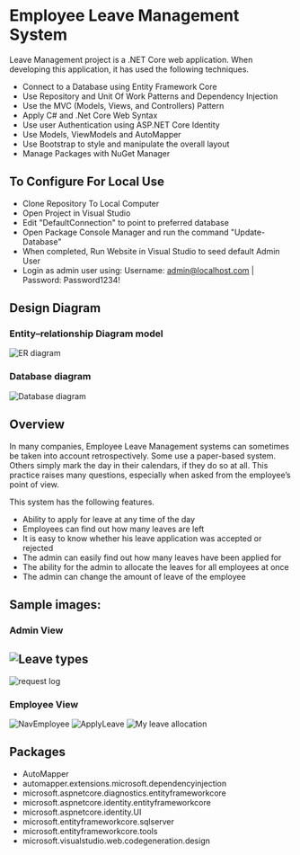 # Employee Leave Management System

Leave Management project is a .NET Core web application. When developing this application, it has used the following techniques.

- Connect to a Database using Entity Framework Core
- Use Repository and Unit Of Work Patterns and Dependency Injection
- Use the MVC (Models, Views, and Controllers) Pattern
- Apply C# and .Net Core Web Syntax
- Use user Authentication using ASP.NET Core Identity
- Use Models, ViewModels and AutoMapper
- Use Bootstrap to style and manipulate the overall layout
- Manage Packages with NuGet Manager

## To Configure For Local Use

- Clone Repository To Local Computer
- Open Project in Visual Studio
- Edit "DefaultConnection" to point to preferred database
- Open Package Console Manager and run the command "Update-Database"
- When completed, Run Website in Visual Studio to seed default Admin User
- Login as admin user using: Username: admin@localhost.com | Password: Password1234!

## Design Diagram
### Entity–relationship Diagram model
![ER diagram](https://user-images.githubusercontent.com/39452187/125213694-fe275e80-e2d0-11eb-8360-4352812eb95d.JPG)

### Database diagram
![Database diagram](https://user-images.githubusercontent.com/39452187/125213706-0a132080-e2d1-11eb-9753-331d23a47df0.png)

## Overview
In many companies, Employee Leave Management systems can sometimes be taken into account retrospectively. Some use a paper-based system. Others simply mark the day in their calendars, if they do so at all. This practice raises many questions, especially when asked from the employee’s point of view.

This system has the following features.
- Ability to apply for leave at any time of the day
- Employees can find out how many leaves are left
- It is easy to know whether his leave application was accepted or rejected
- The admin can easily find out how many leaves have been applied for
- The ability for the admin to allocate the leaves for all employees at once
- The admin can change the amount of leave of the employee

## Sample images:
### Admin View

![Leave types](https://user-images.githubusercontent.com/39452187/125213715-1a2b0000-e2d1-11eb-8906-a31f1abc0f3d.JPG)
---
![request log](https://user-images.githubusercontent.com/39452187/125213719-21eaa480-e2d1-11eb-8821-106899951ede.JPG)

### Employee View

![NavEmployee](https://user-images.githubusercontent.com/39452187/125213983-5874ef00-e2d2-11eb-96e5-2e6df8d9aa8b.JPG)
![ApplyLeave](https://user-images.githubusercontent.com/39452187/125214159-1ef0b380-e2d3-11eb-923f-8ebc4b1b40ce.JPG)
![My leave allocation](https://user-images.githubusercontent.com/39452187/125214164-257f2b00-e2d3-11eb-8178-47f65e3baf71.JPG)

## Packages

- AutoMapper
- automapper.extensions.microsoft.dependencyinjection
- microsoft.aspnetcore.diagnostics.entityframeworkcore
- microsoft.aspnetcore.identity.entityframeworkcore
- microsoft.aspnetcore.identity.UI
- microsoft.entityframeworkcore.sqlserver
- microsoft.entityframeworkcore.tools
- microsoft.visualstudio.web.codegeneration.design
